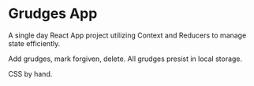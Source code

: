 # Grudges App

A single day React App project utilizing Context and Reducers to manage state efficiently.  

Add grudges, mark forgiven, delete. All grudges presist in local storage.

CSS by hand.


